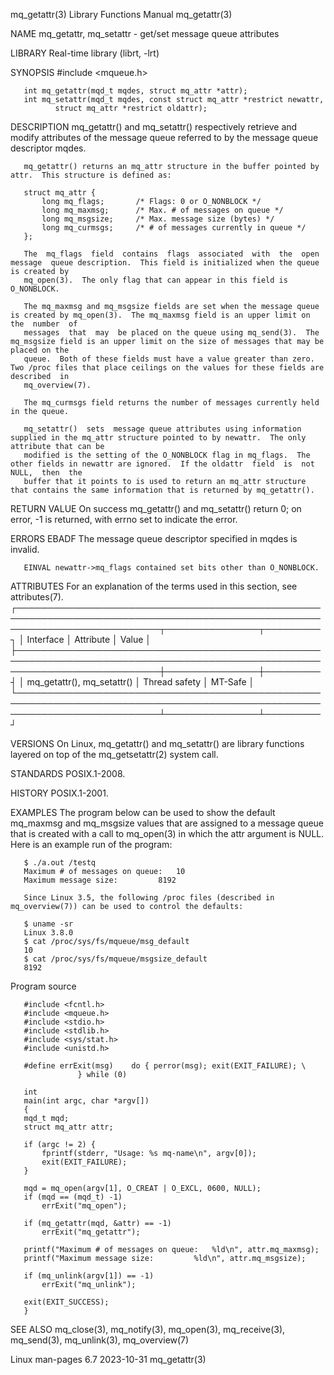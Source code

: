 mq_getattr(3)							   Library Functions Manual							 mq_getattr(3)

NAME
       mq_getattr, mq_setattr - get/set message queue attributes

LIBRARY
       Real-time library (librt, -lrt)

SYNOPSIS
       #include <mqueue.h>

       int mq_getattr(mqd_t mqdes, struct mq_attr *attr);
       int mq_setattr(mqd_t mqdes, const struct mq_attr *restrict newattr,
		      struct mq_attr *restrict oldattr);

DESCRIPTION
       mq_getattr() and mq_setattr() respectively retrieve and modify attributes of the message queue referred to by the message queue descriptor mqdes.

       mq_getattr() returns an mq_attr structure in the buffer pointed by attr.	 This structure is defined as:

	   struct mq_attr {
	       long mq_flags;	    /* Flags: 0 or O_NONBLOCK */
	       long mq_maxmsg;	    /* Max. # of messages on queue */
	       long mq_msgsize;	    /* Max. message size (bytes) */
	       long mq_curmsgs;	    /* # of messages currently in queue */
	   };

       The  mq_flags  field  contains  flags  associated  with	the  open  message  queue description.	This field is initialized when the queue is created by
       mq_open(3).  The only flag that can appear in this field is O_NONBLOCK.

       The mq_maxmsg and mq_msgsize fields are set when the message queue is created by mq_open(3).  The mq_maxmsg field is an upper limit on  the  number  of
       messages	 that  may  be placed on the queue using mq_send(3).  The mq_msgsize field is an upper limit on the size of messages that may be placed on the
       queue.  Both of these fields must have a value greater than zero.  Two /proc files that place ceilings on the values for these fields are described  in
       mq_overview(7).

       The mq_curmsgs field returns the number of messages currently held in the queue.

       mq_setattr()  sets  message queue attributes using information supplied in the mq_attr structure pointed to by newattr.	The only attribute that can be
       modified is the setting of the O_NONBLOCK flag in mq_flags.  The other fields in newattr are ignored.  If the oldattr  field  is	 not  NULL,  then  the
       buffer that it points to is used to return an mq_attr structure that contains the same information that is returned by mq_getattr().

RETURN VALUE
       On success mq_getattr() and mq_setattr() return 0; on error, -1 is returned, with errno set to indicate the error.

ERRORS
       EBADF  The message queue descriptor specified in mqdes is invalid.

       EINVAL newattr->mq_flags contained set bits other than O_NONBLOCK.

ATTRIBUTES
       For an explanation of the terms used in this section, see attributes(7).
       ┌───────────────────────────────────────────────────────────────────────────────────────────────────────────────────────────┬───────────────┬─────────┐
       │ Interface														   │ Attribute	   │ Value   │
       ├───────────────────────────────────────────────────────────────────────────────────────────────────────────────────────────┼───────────────┼─────────┤
       │ mq_getattr(), mq_setattr()												   │ Thread safety │ MT-Safe │
       └───────────────────────────────────────────────────────────────────────────────────────────────────────────────────────────┴───────────────┴─────────┘

VERSIONS
       On Linux, mq_getattr() and mq_setattr() are library functions layered on top of the mq_getsetattr(2) system call.

STANDARDS
       POSIX.1-2008.

HISTORY
       POSIX.1-2001.

EXAMPLES
       The  program  below can be used to show the default mq_maxmsg and mq_msgsize values that are assigned to a message queue that is created with a call to
       mq_open(3) in which the attr argument is NULL.  Here is an example run of the program:

	   $ ./a.out /testq
	   Maximum # of messages on queue:   10
	   Maximum message size:	     8192

       Since Linux 3.5, the following /proc files (described in mq_overview(7)) can be used to control the defaults:

	   $ uname -sr
	   Linux 3.8.0
	   $ cat /proc/sys/fs/mqueue/msg_default
	   10
	   $ cat /proc/sys/fs/mqueue/msgsize_default
	   8192

   Program source

       #include <fcntl.h>
       #include <mqueue.h>
       #include <stdio.h>
       #include <stdlib.h>
       #include <sys/stat.h>
       #include <unistd.h>

       #define errExit(msg)    do { perror(msg); exit(EXIT_FAILURE); \
			       } while (0)

       int
       main(int argc, char *argv[])
       {
	   mqd_t mqd;
	   struct mq_attr attr;

	   if (argc != 2) {
	       fprintf(stderr, "Usage: %s mq-name\n", argv[0]);
	       exit(EXIT_FAILURE);
	   }

	   mqd = mq_open(argv[1], O_CREAT | O_EXCL, 0600, NULL);
	   if (mqd == (mqd_t) -1)
	       errExit("mq_open");

	   if (mq_getattr(mqd, &attr) == -1)
	       errExit("mq_getattr");

	   printf("Maximum # of messages on queue:   %ld\n", attr.mq_maxmsg);
	   printf("Maximum message size:	     %ld\n", attr.mq_msgsize);

	   if (mq_unlink(argv[1]) == -1)
	       errExit("mq_unlink");

	   exit(EXIT_SUCCESS);
       }

SEE ALSO
       mq_close(3), mq_notify(3), mq_open(3), mq_receive(3), mq_send(3), mq_unlink(3), mq_overview(7)

Linux man-pages 6.7							  2023-10-31								 mq_getattr(3)

